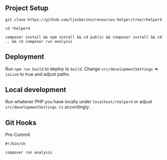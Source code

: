 ## Project Setup

`git clone https://github.com/ljosberinn/resources-helper/tree/rhelper4`

`cd rhelper4`

`composer install && npm install && cd public && composer install && cd .. && cd composer run analysis`

## Deployment

Run `npm run build` to deploy to `build`. Change `src/developmentSettings` => `isLive` to true and adjust paths.

## Local development

Run whatever PHP you have locally under `localhost/rhelper4` or adjust `src/developmentSettings.ts` accordingly.

## Git Hooks

Pre-Commit

`#!/bin/sh`

`composer run analysis`
